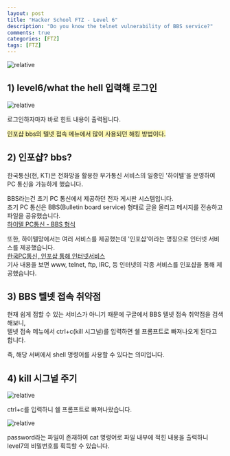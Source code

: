 ```yaml
---
layout: post
title: "Hacker School FTZ - Level 6"
description: "Do you know the telnet vulnerability of BBS service?"
comments: true
categories: [FTZ]
tags: [FTZ]
---
```


<img data-action="zoom" src='{{ "assets/ftz/level6/1.jpg" | relative_url }}' alt='relative'>  

## 1) level6/what the hell 입력해 로그인  

<img data-action="zoom" src='{{ "assets/ftz/level6/2.png" | relative_url }}' alt='relative'>  

로그인하자마자 바로 힌트 내용이 출력됩니다.  

<span style="background-color: #fff8b2">인포샵 bbs의 텔넷 접속 메뉴에서 많이 사용되던 해킹 방법이다.</span>  

## 2) 인포샵? bbs?  

한국통신(현, KT)은 전화망을 활용한 부가통신 서비스의 일종인 '하이텔'을 운영하여 PC 통신을 가능하게 했습니다.  

BBS라는건 초기 PC 통신에서 제공하던 전자 게시판 시스템입니다.  
초기 PC 통신은 BBS(Bulletin board service) 형태로 글을 올리고 메시지를 전송하고 파일을 공유했습니다.    
<a href="http://bit.ly/U2c8NY">하이텔 PC통신 - BBS 형식 </a>  

또한, 하이텔망에서는 여러 서비스를 제공했는데 '인포샵'이라는 명칭으로 인터넷 서비스를 제공했습니다.  
<a href="https://m.etnews.com/199609120030">한국PC통신, 인포샵 통해 인터넷서비스</a>  
기사 내용을 보면 www, telnet, ftp, IRC, 등 인터넷의 각종 서비스를 인포샵을 통해 제공했습니다.

## 3) BBS 텔넷 접속 취약점  

현재 쉽게 접할 수 있는 서비스가 아니기 때문에 구글에서 BBS 텔넷 접속 취약점을 검색해보니,  
텔넷 접속 메뉴에서 ctrl+c(kill 시그널)를 입력하면 쉘 프롬프트로 빠져나오게 된다고 합니다.  

즉, 해당 서버에서 shell 명령어를 사용할 수 있다는 의미입니다.  

## 4) kill 시그널 주기
  
<img data-action="zoom" src='{{ "assets/ftz/level6/3.png" | relative_url }}' alt='relative'>  

ctrl+c를 입력하니 쉘 프롬프트로 빠져나왔습니다.  

<img data-action="zoom" src='{{ "assets/ftz/level6/4.png" | relative_url }}' alt='relative'>  

password라는 파일이 존재하여 cat 명령어로 파일 내부에 적힌 내용을 출력하니 level7의 비밀번호를 획득할 수 있습니다.  